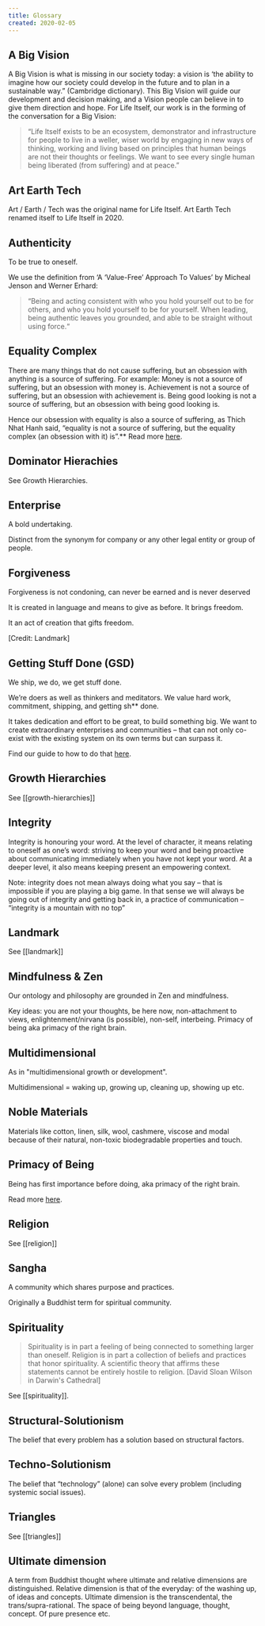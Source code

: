 ```yaml
---
title: Glossary
created: 2020-02-05
---
```

## A Big Vision


A Big Vision is what is missing in our society today: a vision is ‘the ability to imagine how our society could develop in the future and to plan in a sustainable way.” (Cambridge dictionary). This Big Vision will guide our development and decision making, and a Vision people can believe in to give them direction and hope. For Life Itself, our work is in the forming of the conversation for a Big Vision: 
>“Life Itself exists to be an ecosystem, demonstrator and infrastructure for people to live in a weller, wiser world by engaging in new ways of thinking, working and living based on principles that human beings are not their thoughts or feelings. We want to see every single human being liberated (from suffering) and at peace.”

## Art Earth Tech

Art / Earth / Tech was the original name for Life Itself. Art Earth Tech renamed itself to Life Itself in 2020.

## Authenticity

To be true to oneself.

We use the definition from ‘A ‘Value-Free’ Approach To Values’ by Micheal Jenson and Werner Erhard: 
>“Being and acting consistent with who you hold yourself out to be for others, and who you hold yourself to be for yourself. When leading, being authentic leaves you grounded, and able to be straight without using force.“

## Equality Complex

There are many things that do not cause suffering, but an obsession with anything is a source of suffering. 
For example: Money is not a source of suffering, but an obsession with money is. Achievement is not a source of suffering, but an obsession with achievement is.
Being good looking is not a source of suffering, but an obsession with being good looking is.

Hence our obsession with equality is also a source of suffering, as Thich Nhat Hanh said, “equality is not a source of suffering, but the equality complex (an obsession with it) is”.**
Read more [here](https://lifeitself.org/blog/2019/12/01/blind-spot-3-the-equality-complex).

## Dominator Hierachies

See Growth Hierarchies.

## Enterprise

A bold undertaking.

Distinct from the synonym for company or any other legal entity or group of people.

## Forgiveness

Forgiveness is not condoning, can never be earned and is never deserved

It is created in language and means to give as before. It brings freedom.

It an act of creation that gifts freedom.

[Credit: Landmark]

## Getting Stuff Done (GSD)

We ship, we do, we get stuff done.

We’re doers as well as thinkers and meditators. We value hard work, commitment, shipping, and getting sh** done.  

It takes dedication and effort to be great, to build something big. We want to create extraordinary enterprises and communities – that can not only co-exist with the existing system on its own terms but can surpass it.

Find our guide to how to do that  [here](https://lifeitself.org/tao/getting-stuff-done#how-do-we-complete-tasks?).

## Growth Hierarchies

See [[growth-hierarchies]]

## Integrity

Integrity is honouring your word. At the level of character, it means relating to oneself as one’s word: striving to keep your word and being proactive about communicating immediately when you have not kept your word. At a deeper level, it also means keeping present an empowering context.

Note: integrity does not mean always doing what you say – that is impossible if you are playing a big game. In that sense we will always be going out of integrity and getting back in, a practice of communication – “integrity is a mountain with no top”

## Landmark

See [[landmark]]

## Mindfulness & Zen

Our ontology and philosophy are grounded in Zen and mindfulness.

Key ideas: you are not your thoughts, be here now, non-attachment to views, enlightenment/nirvana (is possible), non-self, interbeing. Primacy of being aka primacy of the right brain.

## Multidimensional

As in "multidimensional growth or development".

Multidimensional = waking up, growing up, cleaning up, showing up etc.

## Noble Materials 
Materials like cotton, linen, silk, wool, cashmere, viscose and modal because of their natural, non-toxic biodegradable properties and touch.

## Primacy of Being

Being has first importance before doing, aka primacy of the right brain.

Read more [here](https://lifeitself.org/blog/2018/05/01/mcgilchrist-master-and-his-emissary-notes).

## Religion

See [[religion]]

## Sangha

A community which shares purpose and practices.

Originally a Buddhist term for spiritual community.

## Spirituality

> Spirituality is in part a feeling of being connected to something larger than oneself. Religion is in part a collection of beliefs and practices that honor spirituality. A scientific theory that affirms these statements cannot be entirely hostile to religion. [David Sloan Wilson in Darwin's Cathedral]

See [[spirituality]].

## Structural-Solutionism

The belief that every problem has a solution based on structural factors.

## Techno-Solutionism

The belief that “technology” (alone) can solve every problem (including systemic social issues).

## Triangles

See [[triangles]]

## Ultimate dimension

A term from Buddhist thought where ultimate and relative dimensions are distinguished. Relative dimension is that of the everyday: of the washing up, of ideas and concepts. Ultimate dimension is the transcendental, the trans/supra-rational. The space of being beyond language, thought, concept. Of pure presence etc.